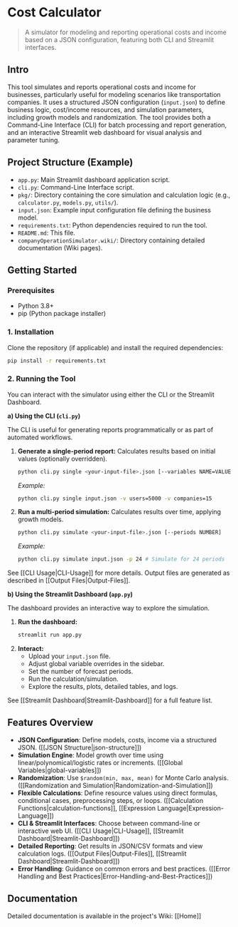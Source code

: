 # Cost Calculator

> A simulator for modeling and reporting operational costs and income based on a JSON configuration, featuring both CLI and Streamlit interfaces.

## Intro

This tool simulates and reports operational costs and income for businesses, particularly useful for modeling scenarios like transportation companies. It uses a structured JSON configuration (`input.json`) to define business logic, cost/income resources, and simulation parameters, including growth models and randomization. The tool provides both a Command-Line Interface (CLI) for batch processing and report generation, and an interactive Streamlit web dashboard for visual analysis and parameter tuning.

## Project Structure (Example)

*   `app.py`: Main Streamlit dashboard application script.
*   `cli.py`: Command-Line Interface script.
*   `pkg/`: Directory containing the core simulation and calculation logic (e.g., `calculator.py`, `models.py`, `utils/`).
*   `input.json`: Example input configuration file defining the business model.
*   `requirements.txt`: Python dependencies required to run the tool.
*   `README.md`: This file.
*   `companyOperationSimulator.wiki/`: Directory containing detailed documentation (Wiki pages).

## Getting Started

### Prerequisites

*   Python 3.8+
*   pip (Python package installer)

### 1. Installation

Clone the repository (if applicable) and install the required dependencies:

```bash
pip install -r requirements.txt
```

### 2. Running the Tool

You can interact with the simulator using either the CLI or the Streamlit Dashboard.

**a) Using the CLI (`cli.py`)**

The CLI is useful for generating reports programmatically or as part of automated workflows.

1.  **Generate a single-period report:**
    Calculates results based on initial values (optionally overridden).

    ```bash
    python cli.py single <your-input-file>.json [--variables NAME=VALUE...]
    ```
    *Example:*
    ```bash
    python cli.py single input.json -v users=5000 -v companies=15
    ```

2.  **Run a multi-period simulation:**
    Calculates results over time, applying growth models.

    ```bash
    python cli.py simulate <your-input-file>.json [--periods NUMBER]
    ```
    *Example:*
    ```bash
    python cli.py simulate input.json -p 24 # Simulate for 24 periods
    ```

See [[CLI Usage|CLI-Usage]] for more details. Output files are generated as described in [[Output Files|Output-Files]].

**b) Using the Streamlit Dashboard (`app.py`)**

The dashboard provides an interactive way to explore the simulation.

1.  **Run the dashboard:**
    ```bash
    streamlit run app.py
    ```
2.  **Interact:**
    *   Upload your `input.json` file.
    *   Adjust global variable overrides in the sidebar.
    *   Set the number of forecast periods.
    *   Run the calculation/simulation.
    *   Explore the results, plots, detailed tables, and logs.

See [[Streamlit Dashboard|Streamlit-Dashboard]] for a full feature list.

## Features Overview

*   **JSON Configuration**: Define models, costs, income via a structured JSON. ([[JSON Structure|json-structure]])
*   **Simulation Engine**: Model growth over time using linear/polynomical/logistic rates or increments. ([[Global Variables|global-variables]])
*   **Randomization**: Use `$random(min, max, mean)` for Monte Carlo analysis. ([[Randomization and Simulation|Randomization-and-Simulation]])
*   **Flexible Calculations**: Define resource values using direct formulas, conditional cases, preprocessing steps, or loops. ([[Calculation Functions|calculation-functions]], [[Expression Language|Expression-Language]])
*   **CLI & Streamlit Interfaces**: Choose between command-line or interactive web UI. ([[CLI Usage|CLI-Usage]], [[Streamlit Dashboard|Streamlit-Dashboard]])
*   **Detailed Reporting**: Get results in JSON/CSV formats and view calculation logs. ([[Output Files|Output-Files]], [[Streamlit Dashboard|Streamlit-Dashboard]])
*   **Error Handling**: Guidance on common errors and best practices. ([[Error Handling and Best Practices|Error-Handling-and-Best-Practices]])

## Documentation

Detailed documentation is available in the project's Wiki: [[Home]]
